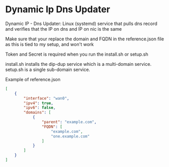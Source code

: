 # Dynamic Ip Dns Updater
Dynamic IP - Dns Updater: Linux (systemd) service that pulls dns record and verifies that the IP on dns and IP on nic is the same

Make sure that your replace the domain and FQDN in the reference.json file as this is tied to my setup, and won't work

Token and Secret is required when you run the install.sh or setup.sh

install.sh installs the dip-dup service which is a multi-domain service.
setup.sh is a single sub-domain service.

Example of reference.json
```json
[
    {
        "interface": "wan0",
        "ipv4": true,
        "ipv6": false,
        "domains": [
            {
                "parent": "example.com",
                "FQDN": [
                    "example.com",
                    "one.example.com"
                ]
            }
        ]
    }
]
```
